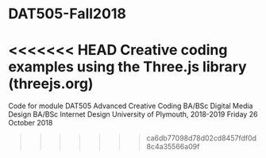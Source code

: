 # DAT505-Fall2018

<<<<<<< HEAD
Creative coding examples using the Three.js library (threejs.org)
=======
Code for module DAT505 Advanced Creative Coding
BA/BSc Digital Media Design
BA/BSc Internet Design
University of Plymouth, 2018-2019
Friday 26 October 2018
>>>>>>> ca6db77098d78d02cd8457fdf0d8c4a35566a09f
